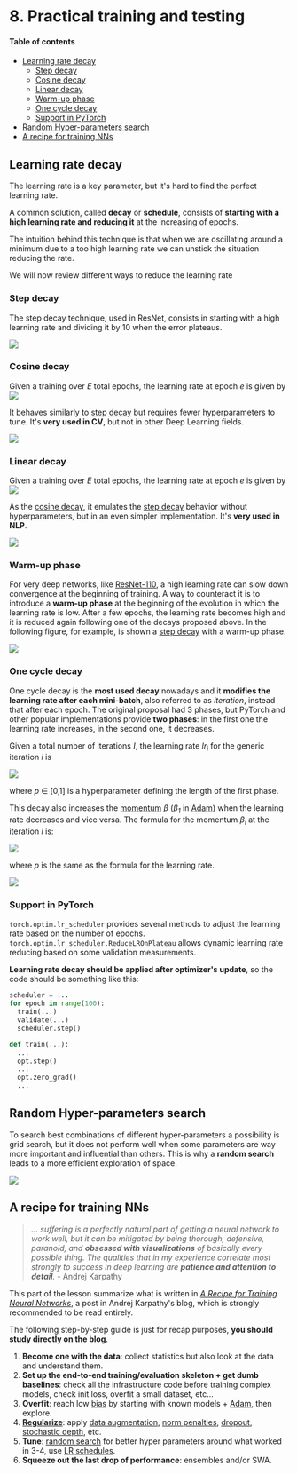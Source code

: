 # 8. Practical training and testing

#### Table of contents

- [Learning rate decay](#learning-rate-decay)
  * [Step decay](#step-decay)
  * [Cosine decay](#cosine-decay)
  * [Linear decay](#linear-decay)
  * [Warm-up phase](#warm-up-phase)
  * [One cycle decay](#one-cycle-decay)
  * [Support in PyTorch](#support-in-pytorch)
- [Random Hyper-parameters search](#random-hyper-parameters-search)
- [A recipe for training NNs](#a-recipe-for-training-nns)


## Learning rate decay

The learning rate is a key parameter, but it's hard to find the perfect learning rate.

A common solution, called **decay** or **schedule**, consists of **starting with a high learning rate and reducing it** at the increasing of epochs.

The intuition behind this technique is that when we are oscillating around a minimum due to a too high learning rate we can unstick the situation reducing the rate.

We will now review different ways to reduce the learning rate

### Step decay

The step decay technique, used in ResNet, consists in starting with a high learning rate and dividing it by 10 when the error plateaus.

![](assets/markdown-img-paste-20211108165536429.png)

### Cosine decay

Given a training over _E_ total epochs, the learning rate at epoch _e_ is given by ![](assets/markdown-img-paste-20211108124408830.png)

It behaves similarly to [step decay](#step-decay) but requires fewer hyperparameters to tune. It's **very used in CV**, but not in other Deep Learning fields.

![](assets/markdown-img-paste-20211108165634356.png)

### Linear decay

Given a training over _E_ total epochs, the learning rate at epoch _e_ is given by ![](assets/markdown-img-paste-20211108165850562.png)

As the [cosine decay](#cosine-decay), it emulates the [step decay](#step-decay) behavior without hyperparameters, but in an even simpler implementation. It's **very used in NLP**.

![](assets/markdown-img-paste-20211108170101139.png)

### Warm-up phase

For very deep networks, like [ResNet-110](6.md#residual-networks--resnet-), a high learning rate can slow down convergence at the beginning of training. A way to counteract it is to introduce a **warm-up phase** at the beginning of the evolution in which the learning rate is low. After a few epochs, the learning rate becomes high and it is reduced again following one of the decays proposed above. In the following figure, for example, is shown a [step decay](#step-decay) with a warm-up phase.

![](assets/markdown-img-paste-20211108170828148.png)

### One cycle decay

One cycle decay is the **most used decay** nowadays and it **modifies the learning rate after each mini-batch**, also referred to as _iteration_, instead that after each epoch. The original proposal had 3 phases, but PyTorch and other popular implementations provide **two phases**: in the first one the learning rate increases, in the second one, it decreases.

Given a total number of iterations _I_, the learning rate _lr<sub>i</sub>_ for the generic iteration _i_ is

![](assets/markdown-img-paste-20211108171256404.png)

where _p_ &in; [0,1] is a hyperparameter defining the length of the first phase.

This decay also increases the [momentum](3.md#critical-points-and-momentum) _&beta;_ (_&beta;<sub>1</sub>_ in [Adam](3.md#adam)) when the learning rate decreases and vice versa. The formula for the momentum _&beta;<sub>i</sub>_ at the iteration _i_ is:

![](assets/markdown-img-paste-20211108174150772.png)

where _p_ is the same as the formula for the learning rate.

![](assets/markdown-img-paste-20211108174933551.png)

### Support in PyTorch

`torch.optim.lr_scheduler` provides several methods to adjust the learning rate based on the number of epochs.  
`torch.optim.lr_scheduler.ReduceLROnPlateau` allows dynamic learning rate reducing based on some validation measurements.

**Learning rate decay should be applied after optimizer's update**, so the code should be something like this:

```python
scheduler = ...
for epoch in range(100):
  train(...)
  validate(...)
  scheduler.step()
```
```python
def train(...):
  ...
  opt.step()
  ...
  opt.zero_grad()
  ...
```

## Random Hyper-parameters search

To search best combinations of different hyper-parameters a possibility is grid search, but it does not perform well when some parameters are way more important and influential than others. This is why a **random search** leads to a more efficient exploration of space.

![](assets/markdown-img-paste-20211108175650559.png)

## A recipe for training NNs

> _… suffering is a perfectly natural part of getting a neural network to work well, but it can be mitigated by
being thorough, defensive, paranoid, and **obsessed with visualizations** of basically every possible thing.
The qualities that in my experience correlate most strongly to success in deep learning are **patience and
attention to detail**._ - Andrej Karpathy

This part of the lesson summarize what is written in [_A Recipe for Training Neural Networks_](https://karpathy.github.io/2019/04/25/recipe/), a post in Andrej Karpathy's blog, which is strongly recommended to be read entirely.

The following step-by-step guide is just for recap purposes, **you should study directly on the blog**.

 1. **Become one with the data**: collect statistics but also look at the data and understand them.
 2. **Set up the end-to-end training/evaluation skeleton + get dumb baselines**: check all the infrastructure code before training complex models, check init loss, overfit a small dataset, etc...
 3. **Overfit**: reach low [bias](7.md#bias-and-variance) by starting with known models + [Adam](3.md#adam), then explore.
 4. [**Regularize**](7.md): apply [data augmentation](7.md#data-augmentation), [norm penalties](7.md#parameter-norm-penalties), [dropout](7.md#dropout), [stochastic depth](7.md#stochastic-depth), etc.
 5. **Tune**: [random search](#random-hyper-parameters-search) for better hyper parameters around what worked in 3-4, use [LR schedules](#learning-rate-decay).
 6. **Squeeze out the last drop of performance**: ensembles and/or SWA.

